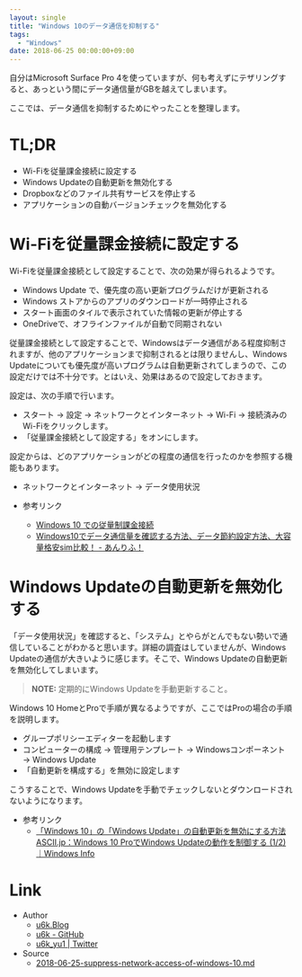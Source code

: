 ```yaml
---
layout: single
title: "Windows 10のデータ通信を抑制する"
tags:
  - "Windows"
date: 2018-06-25 00:00:00+09:00
---
```


自分はMicrosoft Surface Pro 4を使っていますが、何も考えずにテザリングすると、あっという間にデータ通信量がGBを越えてしまいます。

ここでは、データ通信を抑制するためにやったことを整理します。

# TL;DR

- Wi-Fiを従量課金接続に設定する
- Windows Updateの自動更新を無効化する
- Dropboxなどのファイル共有サービスを停止する
- アプリケーションの自動バージョンチェックを無効化する

# Wi-Fiを従量課金接続に設定する

Wi-Fiを従量課金接続として設定することで、次の効果が得られるようです。

- Windows Update で、優先度の高い更新プログラムだけが更新される
- Windows ストアからのアプリのダウンロードが一時停止される
- スタート画面のタイルで表示されていた情報の更新が停止する
- OneDriveで、オフラインファイルが自動で同期されない

従量課金接続として設定することで、Windowsはデータ通信がある程度抑制されますが、他のアプリケーションまで抑制されるとは限りませんし、Windows Updateについても優先度が高いプログラムは自動更新されてしまうので、この設定だけでは不十分です。とはいえ、効果はあるので設定しておきます。

設定は、次の手順で行います。

- スタート → 設定 → ネットワークとインターネット → Wi-Fi → 接続済みのWi-Fiをクリックします。
- 「従量課金接続として設定する」をオンにします。

設定からは、どのアプリケーションがどの程度の通信を行ったのかを参照する機能もあります。

- ネットワークとインターネット → データ使用状況

- 参考リンク
    - [Windows 10 での従量制課金接続](https://support.microsoft.com/ja-jp/help/4028458/windows-metered-connections-in-windows-10)
    - [Windows10でデータ通信量を確認する方法、データ節約設定方法、大容量格安sim比較！ - あんりふ！](https://ahiru8usagi.hatenablog.com/entry/Windows10_DataTraffic)

# Windows Updateの自動更新を無効化する

「データ使用状況」を確認すると、「システム」とやらがとんでもない勢いで通信していることがわかると思います。詳細の調査はしていませんが、Windows Updateの通信が大きいように感じます。そこで、Windows Updateの自動更新を無効化してしまいます。

> __NOTE:__ 定期的にWindows Updateを手動更新すること。

Windows 10 HomeとProで手順が異なるようですが、ここではProの場合の手順を説明します。

- グループポリシーエディターを起動します
- コンピューターの構成 → 管理用テンプレート → Windowsコンポーネント → Windows Update
- 「自動更新を構成する」を無効に設定します

こうすることで、Windows Updateを手動でチェックしないとダウンロードされないようになります。

- 参考リンク
    - [「Windows 10」の「Windows Update」の自動更新を無効にする方法](https://www.japan-secure.com/entry/how_to_disable_the_automatic_update_by_windows_update_of_windows_10.html)
    [ASCII.jp：Windows 10 ProでWindows Updateの動作を制御する (1/2)｜Windows Info](http://ascii.jp/elem/000/001/118/1118658/)

# Link

- Author
  - [u6k.Blog](https://blog.u6k.me/)
  - [u6k - GitHub](https://github.com/u6k)
  - [u6k_yu1 \| Twitter](https://twitter.com/u6k_yu1)
- Source
  - [2018-06-25-suppress-network-access-of-windows-10.md](https://github.com/u6k/blog/blob/master/_posts/2018-06-25-suppress-network-access-of-windows-10.md)
